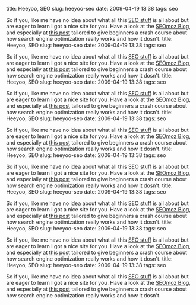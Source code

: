 title: Heeyoo, SEO
slug: heeyoo-seo
date: 2009-04-19 13:38
tags: seo

So if you, like me have no idea about what all this [SEO stuff](http://en.wikipedia.org/wiki/Search_engine_optimization) is all about but are eager to learn I got a nice site for you. Have a look at the [SEOmoz Blog](http://www.seomoz.org/blog), and especially at [this post](http://www.seomoz.org/blog/rewriting-the-beginners-guide-part-ix-myths-penalties-and-spam) tailored to give beginners a crash course about how search engine optimization really works and how it dosn't.
title: Heeyoo, SEO
slug: heeyoo-seo
date: 2009-04-19 13:38
tags: seo

So if you, like me have no idea about what all this [SEO stuff](http://en.wikipedia.org/wiki/Search_engine_optimization) is all about but are eager to learn I got a nice site for you. Have a look at the [SEOmoz Blog](http://www.seomoz.org/blog), and especially at [this post](http://www.seomoz.org/blog/rewriting-the-beginners-guide-part-ix-myths-penalties-and-spam) tailored to give beginners a crash course about how search engine optimization really works and how it dosn't.
title: Heeyoo, SEO
slug: heeyoo-seo
date: 2009-04-19 13:38
tags: seo

So if you, like me have no idea about what all this [SEO stuff](http://en.wikipedia.org/wiki/Search_engine_optimization) is all about but are eager to learn I got a nice site for you. Have a look at the [SEOmoz Blog](http://www.seomoz.org/blog), and especially at [this post](http://www.seomoz.org/blog/rewriting-the-beginners-guide-part-ix-myths-penalties-and-spam) tailored to give beginners a crash course about how search engine optimization really works and how it dosn't.
title: Heeyoo, SEO
slug: heeyoo-seo
date: 2009-04-19 13:38
tags: seo

So if you, like me have no idea about what all this [SEO stuff](http://en.wikipedia.org/wiki/Search_engine_optimization) is all about but are eager to learn I got a nice site for you. Have a look at the [SEOmoz Blog](http://www.seomoz.org/blog), and especially at [this post](http://www.seomoz.org/blog/rewriting-the-beginners-guide-part-ix-myths-penalties-and-spam) tailored to give beginners a crash course about how search engine optimization really works and how it dosn't.
title: Heeyoo, SEO
slug: heeyoo-seo
date: 2009-04-19 13:38
tags: seo

So if you, like me have no idea about what all this [SEO stuff](http://en.wikipedia.org/wiki/Search_engine_optimization) is all about but are eager to learn I got a nice site for you. Have a look at the [SEOmoz Blog](http://www.seomoz.org/blog), and especially at [this post](http://www.seomoz.org/blog/rewriting-the-beginners-guide-part-ix-myths-penalties-and-spam) tailored to give beginners a crash course about how search engine optimization really works and how it dosn't.
title: Heeyoo, SEO
slug: heeyoo-seo
date: 2009-04-19 13:38
tags: seo

So if you, like me have no idea about what all this [SEO stuff](http://en.wikipedia.org/wiki/Search_engine_optimization) is all about but are eager to learn I got a nice site for you. Have a look at the [SEOmoz Blog](http://www.seomoz.org/blog), and especially at [this post](http://www.seomoz.org/blog/rewriting-the-beginners-guide-part-ix-myths-penalties-and-spam) tailored to give beginners a crash course about how search engine optimization really works and how it dosn't.
title: Heeyoo, SEO
slug: heeyoo-seo
date: 2009-04-19 13:38
tags: seo

So if you, like me have no idea about what all this [SEO stuff](http://en.wikipedia.org/wiki/Search_engine_optimization) is all about but are eager to learn I got a nice site for you. Have a look at the [SEOmoz Blog](http://www.seomoz.org/blog), and especially at [this post](http://www.seomoz.org/blog/rewriting-the-beginners-guide-part-ix-myths-penalties-and-spam) tailored to give beginners a crash course about how search engine optimization really works and how it dosn't.
title: Heeyoo, SEO
slug: heeyoo-seo
date: 2009-04-19 13:38
tags: seo

So if you, like me have no idea about what all this [SEO stuff](http://en.wikipedia.org/wiki/Search_engine_optimization) is all about but are eager to learn I got a nice site for you. Have a look at the [SEOmoz Blog](http://www.seomoz.org/blog), and especially at [this post](http://www.seomoz.org/blog/rewriting-the-beginners-guide-part-ix-myths-penalties-and-spam) tailored to give beginners a crash course about how search engine optimization really works and how it dosn't.
